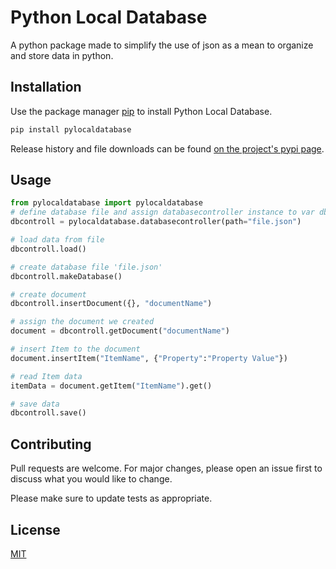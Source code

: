 # Python Local Database

A python package made to simplify the use of json as a mean to organize and store data in python.

## Installation

Use the package manager [pip](https://pip.pypa.io/en/stable/) to install Python Local Database.

```bash
pip install pylocaldatabase
```

Release history and file downloads can be found [on the project's pypi page](https://pypi.org/project/pylocaldatabase/).

## Usage

```python
from pylocaldatabase import pylocaldatabase
# define database file and assign databasecontroller instance to var dbcontroll
dbcontroll = pylocaldatabase.databasecontroller(path="file.json")

# load data from file
dbcontroll.load()

# create database file 'file.json'
dbcontroll.makeDatabase()

# create document 
dbcontroll.insertDocument({}, "documentName")

# assign the document we created
document = dbcontroll.getDocument("documentName")

# insert Item to the document
document.insertItem("ItemName", {"Property":"Property Value"})

# read Item data
itemData = document.getItem("ItemName").get()

# save data 
dbcontroll.save()
```

## Contributing
Pull requests are welcome. For major changes, please open an issue first to discuss what you would like to change.

Please make sure to update tests as appropriate.

## License
[MIT](https://choosealicense.com/licenses/mit/)
